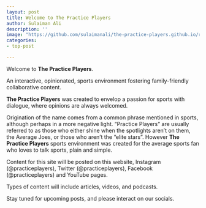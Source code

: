 ```yaml
---
layout: post
title: Welcome to The Practice Players
author: Sulaiman Ali
description: ''
image: "https://github.com/sulaimanali/the-practice-players.github.io/raw/master/assets/Black%20on%20White.png"
categories:
- top-post

---
```

Welcome to **The Practice Players**.

An interactive, opinionated, sports environment fostering family-friendly collaborative content.

**The Practice Players** was created to envelop a passion for sports with dialogue, where opinions are always welcomed.

Origination of the name comes from a common phrase mentioned in sports, although perhaps in a more negative light. “Practice Players” are usually referred to as those who either shine when the spotlights aren’t on them, the Average Joes, or those who aren’t the “elite stars”. However **The Practice Players** sports environment was created for the average sports fan who loves to talk sports, plain and simple.

Content for this site will be posted on this website, Instagram (@practiceplayers), Twitter (@practiceplayers), Facebook (@practiceplayers) and YouTube pages.

Types of content will include articles, videos, and podcasts.

Stay tuned for upcoming posts, and please interact on our socials.